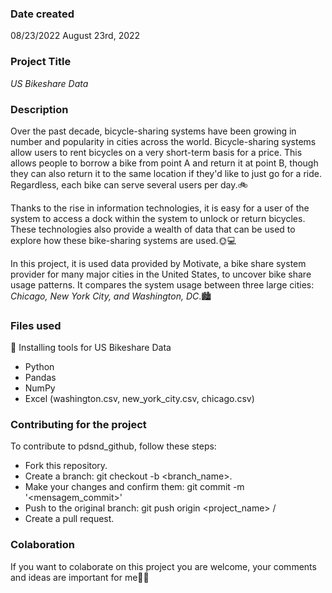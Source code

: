 ### Date created
08/23/2022
August 23rd, 2022
### Project Title
*US Bikeshare Data*

### Description
Over the past decade, bicycle-sharing systems have been growing in number and popularity in cities across the world. Bicycle-sharing systems allow users to rent bicycles on a very short-term basis for a price. This allows people to borrow a bike from point A and return it at point B, though they can also return it to the same location if they'd like to just go for a ride. Regardless, each bike can serve several users per day.🚲

Thanks to the rise in information technologies, it is easy for a user of the system to access a dock within the system to unlock or return bicycles. These technologies also provide a wealth of data that can be used to explore how these bike-sharing systems are used.🌞💻

In this project, it is used data provided by Motivate, a bike share system provider for many major cities in the United States, to uncover bike share usage patterns. It compares the system usage between three large cities: _Chicago, New York City, and Washington, DC_.🏙
### Files used
🚀 Installing tools for US Bikeshare Data
- Python
- Pandas
- NumPy
- Excel (washington.csv, new_york_city.csv, chicago.csv)

### Contributing for the project
To contribute to pdsnd_github, follow these steps:

- Fork this repository.
- Create a branch: git checkout -b <branch_name>.
- Make your changes and confirm them: git commit -m '<mensagem_commit>'
- Push to the original branch: git push origin <project_name> / <local>
- Create a pull request.

### Colaboration
If you want to colaborate on this project you are welcome, your comments and ideas are important for me💛✨